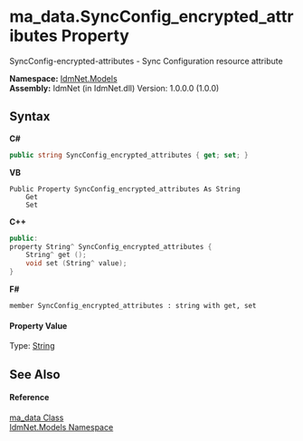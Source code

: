 # ma_data.SyncConfig_encrypted_attributes Property 
 

SyncConfig-encrypted-attributes - Sync Configuration resource attribute

**Namespace:**&nbsp;<a href="N_IdmNet_Models">IdmNet.Models</a><br />**Assembly:**&nbsp;IdmNet (in IdmNet.dll) Version: 1.0.0.0 (1.0.0)

## Syntax

**C#**<br />
``` C#
public string SyncConfig_encrypted_attributes { get; set; }
```

**VB**<br />
``` VB
Public Property SyncConfig_encrypted_attributes As String
	Get
	Set
```

**C++**<br />
``` C++
public:
property String^ SyncConfig_encrypted_attributes {
	String^ get ();
	void set (String^ value);
}
```

**F#**<br />
``` F#
member SyncConfig_encrypted_attributes : string with get, set

```


#### Property Value
Type: <a href="http://msdn2.microsoft.com/en-us/library/s1wwdcbf" target="_blank">String</a>

## See Also


#### Reference
<a href="T_IdmNet_Models_ma_data">ma_data Class</a><br /><a href="N_IdmNet_Models">IdmNet.Models Namespace</a><br />